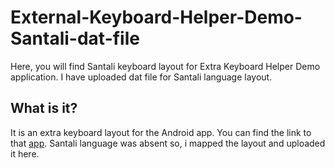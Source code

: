 # External-Keyboard-Helper-Demo-Santali-dat-file
Here, you will find Santali keyboard layout for Extra Keyboard Helper Demo application. I have uploaded dat file for Santali language layout. 
## What is it?
It is an extra keyboard layout for the Android app. You can find the link to that [app](http://play.google.com/store/apps/details?id=com.apedroid.hwkeyboardhelperdemo&hl=en_IN&gl=US). Santali language was absent so, i mapped the layout and uploaded it here.
